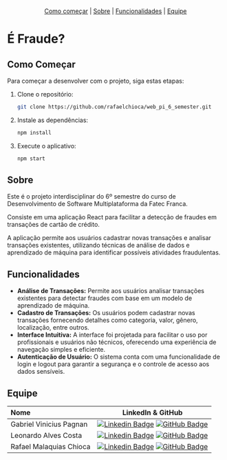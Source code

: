 <br id="topo">

<p align="center">
    <a href="#como_comecar">Como começar</a>  |
    <a href="#sobre">Sobre</a>  |
    <a href="#funcionalidades">Funcionalidades</a>  |
    <a href="#equipe">Equipe</a>

</p>

# É Fraude? 

<span id="como_comecar">

## Como Começar

Para começar a desenvolver com o projeto, siga estas etapas:

1. Clone o repositório:

    ```bash
    git clone https://github.com/rafaelchioca/web_pi_6_semester.git
    ```

2.  Instale as dependências:

    ```bash
    npm install
    ```

3. Execute o aplicativo:

    ```bash
    npm start
    ```

<span id="sobre">

## Sobre

Este é o projeto interdisciplinar do 6º semestre do curso de Desenvolvimento de Software Multiplataforma da Fatec Franca.

Consiste em uma aplicação React para facilitar a detecção de fraudes em transações de cartão de crédito. 

A aplicação permite aos usuários cadastrar novas transações e analisar transações existentes, utilizando técnicas de análise de dados e aprendizado de máquina para identificar possíveis atividades fraudulentas.

<span id="funcionalidades">

## Funcionalidades

- **Análise de Transações:** Permite aos usuários analisar transações existentes para detectar fraudes com base em um modelo de aprendizado de máquina.
- **Cadastro de Transações:** Os usuários podem cadastrar novas transações fornecendo detalhes como categoria, valor, gênero, localização, entre outros.
- **Interface Intuitiva:** A interface foi projetada para facilitar o uso por profissionais e usuários não técnicos, oferecendo uma experiência de navegação simples e eficiente.
- **Autenticação de Usuário:** O sistema conta com uma funcionalidade de login e logout para garantir a segurança e o controle de acesso aos dados sensíveis.

<span id="equipe">

## Equipe
    
| Nome                    | LinkedIn & GitHub |
| :-----------------------| :---------------------------------------------------------------------------------------------------------------------------------------------------------------------------------------------------------------------------------------------------------------------------: | 
| Gabriel Vinicius Pagnan    | [![Linkedin Badge](https://img.shields.io/badge/Linkedin-blue?style=flat-square&logo=Linkedin&logoColor=white)](https://www.linkedin.com/in/gabriel-pagnan00/) [![GitHub Badge](https://img.shields.io/badge/GitHub-111217?style=flat-square&logo=github&logoColor=white)](https://github.com/Gabriel-pagnan) |    
| Leonardo Alves Costa    | [![Linkedin Badge](https://img.shields.io/badge/Linkedin-blue?style=flat-square&logo=Linkedin&logoColor=white)]() [![GitHub Badge](https://img.shields.io/badge/GitHub-111217?style=flat-square&logo=github&logoColor=white)](https://github.com/leonardoalvescosta) |     
| Rafael Malaquias Chioca | [![Linkedin Badge](https://img.shields.io/badge/Linkedin-blue?style=flat-square&logo=Linkedin&logoColor=white)](https://www.linkedin.com/in/rafaelchioca/) [![GitHub Badge](https://img.shields.io/badge/GitHub-111217?style=flat-square&logo=github&logoColor=white)](https://github.com/rafaelchioca) |
    
